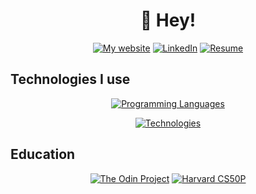 <h1 id="-hey-wip-" align="center">👋 Hey!</h1>
<p align="center"><a href="https://edw.dev"><img src="https://img.shields.io/badge/website-005B8C?style=for-the-badge&amp;logo=About.me&amp;logoColor=white" alt="My website"></a>
   <a href="https://www.linkedin.com/in/edwardsavin/"><img src="https://img.shields.io/badge/LinkedIn-0077B5?style=for-the-badge&amp;logo=linkedin&amp;logoColor=white" alt="LinkedIn"></a>
   <a href="https://github.com/edwardsavin/resume/raw/main/EdwardSavin-Resume.pdf"><img src="https://img.shields.io/badge/RESUME-0A64BC?style=for-the-badge&amp;logo=DocuSign&amp;logoColor=white" alt="Resume"></a>
</p>
<h2 id="technologies">Technologies I use</h2>
<p align="center"><a href="https://edwardcs.com"><img src="https://skillicons.dev/icons?i=ts,js,go,cs,cpp,python," alt="Programming Languages"></a></p>
<p align="center"><a href="https://edwardcs.com"><img src="https://skillicons.dev/icons?i=react,nodejs,nextjs,dotnet,postgresql,mysql,tailwindcss,godot,linux" alt="Technologies"></a></p>
<h2 id="education">Education</h2>
<p align="center"><a href="https://www.theodinproject.com/"><img src="https://img.shields.io/badge/THE%20ODIN%20PROJECT-cc9543?style=for-the-badge" alt="The Odin Project"></a>
   <a href="https://certificates.cs50.io/38000b5e-5d2e-4d51-8ee6-c2c090fa228b.pdf?size=letter"><img src="https://img.shields.io/badge/HARVARD%20CS50P-A41034?style=for-the-badge" alt="Harvard CS50P"></a>
</p>
